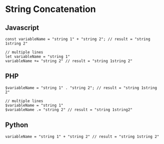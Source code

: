 # String Concatenation

## Javascript
```
const variableName = "string 1" + "string 2"; // result = "string 1string 2"

// multiple lines
let variableName = "string 1"
variableName += "string 2" // result = "string 1string 2"
```

## PHP
```
$variableName = "string 1" . "string 2"; // result = "string 1string 2"

// multiple lines
$variableName = "string 1"
$variableName .= "string 2" // result = "string 1string2"
```

## Python
```
variableName = "string 1" + "string 2" // result = "string 1string 2"
```

